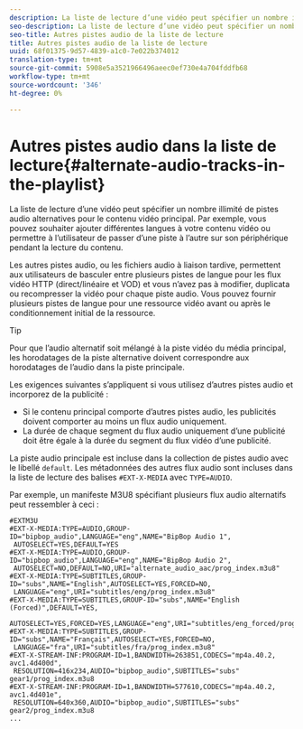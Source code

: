 ```yaml
---
description: La liste de lecture d’une vidéo peut spécifier un nombre illimité de pistes audio alternatives pour le contenu vidéo principal. Par exemple, vous pouvez souhaiter ajouter différentes langues à votre contenu vidéo ou permettre à l’utilisateur de passer d’une piste à l’autre sur son périphérique pendant la lecture du contenu.
seo-description: La liste de lecture d’une vidéo peut spécifier un nombre illimité de pistes audio alternatives pour le contenu vidéo principal. Par exemple, vous pouvez souhaiter ajouter différentes langues à votre contenu vidéo ou permettre à l’utilisateur de passer d’une piste à l’autre sur son périphérique pendant la lecture du contenu.
seo-title: Autres pistes audio de la liste de lecture
title: Autres pistes audio de la liste de lecture
uuid: 68f01375-9d57-4839-a1c0-7e022b374012
translation-type: tm+mt
source-git-commit: 5908e5a3521966496aeec0ef730e4a704fddfb68
workflow-type: tm+mt
source-wordcount: '346'
ht-degree: 0%

---
```



# Autres pistes audio dans la liste de lecture{#alternate-audio-tracks-in-the-playlist}

La liste de lecture d’une vidéo peut spécifier un nombre illimité de pistes audio alternatives pour le contenu vidéo principal. Par exemple, vous pouvez souhaiter ajouter différentes langues à votre contenu vidéo ou permettre à l’utilisateur de passer d’une piste à l’autre sur son périphérique pendant la lecture du contenu.

Les autres pistes audio, ou les fichiers audio à liaison tardive, permettent aux utilisateurs de basculer entre plusieurs pistes de langue pour les flux vidéo HTTP (direct/linéaire et VOD) et vous n’avez pas à modifier, duplicata ou recompresser la vidéo pour chaque piste audio. Vous pouvez fournir plusieurs pistes de langue pour une ressource vidéo avant ou après le conditionnement initial de la ressource.

>[!TIP]
>
>Pour que l’audio alternatif soit mélangé à la piste vidéo du média principal, les horodatages de la piste alternative doivent correspondre aux horodatages de l’audio dans la piste principale.

Les exigences suivantes s’appliquent si vous utilisez d’autres pistes audio et incorporez de la publicité :

* Si le contenu principal comporte d’autres pistes audio, les publicités doivent comporter au moins un flux audio uniquement.
* La durée de chaque segment du flux audio uniquement d’une publicité doit être égale à la durée du segment du flux vidéo d’une publicité.

La piste audio principale est incluse dans la collection de pistes audio avec le libellé `default`. Les métadonnées des autres flux audio sont incluses dans la liste de lecture des balises `#EXT-X-MEDIA` avec `TYPE=AUDIO`.

Par exemple, un manifeste M3U8 spécifiant plusieurs flux audio alternatifs peut ressembler à ceci :

```
#EXTM3U
#EXT-X-MEDIA:TYPE=AUDIO,GROUP-ID="bipbop_audio",LANGUAGE="eng",NAME="BipBop Audio 1",
 AUTOSELECT=YES,DEFAULT=YES
#EXT-X-MEDIA:TYPE=AUDIO,GROUP-ID="bipbop_audio",LANGUAGE="eng",NAME="BipBop Audio 2",
 AUTOSELECT=NO,DEFAULT=NO,URI="alternate_audio_aac/prog_index.m3u8"
#EXT-X-MEDIA:TYPE=SUBTITLES,GROUP-ID="subs",NAME="English",AUTOSELECT=YES,FORCED=NO,
 LANGUAGE="eng",URI="subtitles/eng/prog_index.m3u8"
#EXT-X-MEDIA:TYPE=SUBTITLES,GROUP-ID="subs",NAME="English (Forced)",DEFAULT=YES,
 AUTOSELECT=YES,FORCED=YES,LANGUAGE="eng",URI="subtitles/eng_forced/prog_index.m3u8"
#EXT-X-MEDIA:TYPE=SUBTITLES,GROUP-ID="subs",NAME="Français",AUTOSELECT=YES,FORCED=NO,
 LANGUAGE="fra",URI="subtitles/fra/prog_index.m3u8"
#EXT-X-STREAM-INF:PROGRAM-ID=1,BANDWIDTH=263851,CODECS="mp4a.40.2, avc1.4d400d",
 RESOLUTION=416x234,AUDIO="bipbop_audio",SUBTITLES="subs" 
gear1/prog_index.m3u8
#EXT-X-STREAM-INF:PROGRAM-ID=1,BANDWIDTH=577610,CODECS="mp4a.40.2, avc1.4d401e",
 RESOLUTION=640x360,AUDIO="bipbop_audio",SUBTITLES="subs"
gear2/prog_index.m3u8
...
```

